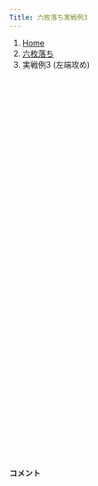 ```yaml
---
Title: 六枚落ち実戦例3
---
```

<nav aria-label="breadcrumb">
  <ol class="breadcrumb mb-3">
    <li class="breadcrumb-item"><a href="/shogi-beginners/">Home</a></li>
    <li class="breadcrumb-item"><a href="/shogi-beginners/6mai/">六枚落ち</a></li>
    <li class="breadcrumb-item active" aria-current="page">実戦例3 (左端攻め)</li>
  </ol>
</nav>
<div class="row">
  <div class="col-lg-1"></div>
  <div class="col-sm" tabindex="-1">
    <script id="example-kif" type="kif">
手合割：六枚落ち
下手：下手
上手：上手
手数----指手---------消費時間--
*<ruby>左端<rt>ひだりはし</rt></ruby><ruby>攻<rt>せ</rt></ruby>めの<ruby>勝<rt>か</rt></ruby>ち<ruby>方<rt>かた</rt></ruby>をおぼえましょう。
*<div class="text-center"><img class="img-fluid pt-3 w-50" src="/shogi-beginners/img/cat16.png"></div>
   1 ３二金(41)
   2 ７六歩(77)
   3 ７二金(61)
   4 ６六角(88)
   5 ８二銀(71)
   6 ９六歩(97)
   7 ７四歩(73)
   8 ９五歩(96)
   9 ８四歩(83)
*<ruby>歩<rt>ふ</rt></ruby>を<ruby>犠牲<rt>ぎせい</rt></ruby>にした<ruby>受<rt>う</rt></ruby>けです。
  10 同　角(66)
*<ruby>角<rt>かく</rt></ruby>の<ruby>利<rt>き</rt></ruby>きがないと<ruby>攻<rt>せ</rt></ruby>めはつながりません。☗<ruby>同角<rt>どうかく</rt></ruby>の<ruby>一手<rt>いって</rt></ruby>です。
  11 ５二玉(51)
  12 ６六角(84)
  13 ６四歩(63)
  14 ５六歩(57)
*<ruby>角<rt>かく</rt></ruby>の<ruby>利<rt>き</rt></ruby>きを９<ruby>筋<rt>すじ</rt></ruby>に<ruby>残<rt>のこ</rt></ruby>す<ruby>大事<rt>だいじ</rt></ruby>な<ruby>一手<rt>いって</rt></ruby>です。
  15 ８三金(72)
*<ruby>金銀<rt>きんぎん</rt></ruby>で<ruby>端<rt>はし</rt></ruby>を<ruby>強<rt>つよ</rt></ruby>く<ruby>受<rt>う</rt></ruby>けています。それでも☗<ruby>９七<rt>きゅうなな</rt></ruby><ruby>香<rt>きょう</rt></ruby>〜☗<ruby>９八<rt>きゅうはち</rt></ruby><ruby>飛<rt>ひ</rt></ruby>〜☗<ruby>９四<rt>きゅうよん</rt></ruby><ruby>歩<rt>ふ</rt></ruby>とすれば<ruby>端<rt>はし</rt></ruby><ruby>攻<rt>せ</rt></ruby>めは<ruby>成功<rt>せいこう</rt></ruby>するのですが、ほかの<ruby>手<rt>て</rt></ruby>を<ruby>考<rt>かんが</rt></ruby>えてみましょう。
  16 ８六歩(87)
*<ruby>守<rt>まも</rt></ruby>りの<ruby>歩<rt>ふ</rt></ruby>がいなくなったのを<ruby>見<rt>み</rt></ruby>て８<ruby>筋<rt>すじ</rt></ruby>から<ruby>攻<rt>せ</rt></ruby>めるのがいい<ruby>手<rt>て</rt></ruby>です。<ruby>端<rt>はし</rt></ruby><ruby>攻<rt>せ</rt></ruby>めは<ruby>香車<rt>きょうしゃ</rt></ruby>を<ruby>渡<rt>わた</rt></ruby>してしまうぶん、やや<ruby>損<rt>そん</rt></ruby>です。
  17 ４二銀(31)
  18 ８五歩(86)
  19 ７三銀(82)
  20 ８八飛(28)
  21 ５四歩(53)
  22 ８四歩(85)
  23 同　銀(73)
*<ruby>問題<rt>もんだい</rt></ruby>: <ruby>次<rt>つぎ</rt></ruby>の<ruby>手<rt>て</rt></ruby>を<ruby>考<rt>かんが</rt></ruby>えてみましょう。
*<div><img class="img-fluid" src="/shogi-beginners/img/cat2.png"></div>
  24 同　角(66)
*<ruby>角<rt>かく</rt></ruby>と<ruby>金銀<rt>きんぎん</rt></ruby>を<ruby>交換<rt>こうかん</rt></ruby>して<ruby>攻<rt>せ</rt></ruby>めるのがいい<ruby>手<rt>て</rt></ruby>です。<ruby>金銀<rt>きんぎん</rt></ruby>2<ruby>枚<rt>まい</rt></ruby>は<ruby>角<rt>かく</rt></ruby>1<ruby>枚<rt>まい</rt></ruby>よりすこし<ruby>得<rt>とく</rt></ruby>とおぼえておきましょう。
  25 同　金(83)
  26 同　飛(88)
  27 ４四歩(43)
  28 ８二飛成(84)
  29 ４三玉(52)
*<ruby>問題<rt>もんだい</rt></ruby>: <ruby>次<rt>つぎ</rt></ruby>の<ruby>手<rt>て</rt></ruby>を<ruby>考<rt>かんが</rt></ruby>えてみましょう。<ruby>難問<rt>なんもん</rt></ruby>。
*<div><img class="img-fluid" src="/shogi-beginners/img/cat2.png"></div>
  30 ３六歩(37)
*☗<ruby>５二銀<rt>ごーにーぎん</rt></ruby>と<ruby>打<rt>う</rt></ruby>ちたくなるところですが、☖<ruby>３四<rt>さんよん</rt></ruby><ruby>玉<rt>ぎょく</rt></ruby>☗<ruby>３六<rt>さんろく</rt></ruby><ruby>歩<rt>ふ</rt></ruby>☖<ruby>２四<rt>にーよん</rt></ruby><ruby>歩<rt>ふ</rt></ruby>とされて<ruby>意外<rt>いがい</rt></ruby>とつかまりません。
*先に☗<ruby>３六<rt>さんろく</rt></ruby><ruby>歩<rt>ふ</rt></ruby>として☖<ruby>２四<rt>にーよん</rt></ruby><ruby>歩<rt>ふ</rt></ruby>を<ruby>指<rt>さ</rt></ruby>させないようにします。
  31 ３一金(32)
  32 ５二銀打
  33 ３二玉(43)
*<ruby>問題<rt>もんだい</rt></ruby>: <ruby>次<rt>つぎ</rt></ruby>の<ruby>手<rt>て</rt></ruby>を<ruby>考<rt>かんが</rt></ruby>えてみましょう。<ruby>難問<rt>なんもん</rt></ruby>。
*<div><img class="img-fluid" src="/shogi-beginners/img/cat2.png"></div>
  34 ４一金打
*<ruby>決<rt>き</rt></ruby>め<ruby>手<rt>て</rt></ruby>です。☖<ruby>同金<rt>どうきん</rt></ruby>は☗<ruby>同銀<rt>どうぎん</rt></ruby><ruby>歩成<rt>ふなり</rt></ruby>で<ruby>決次<rt>き</rt></ruby>まっていることを<ruby>確認<rt>かくにん</rt></ruby>してください。
  35 ３四歩(33)
  36 ３一金(41)
  37 同　銀(42)
  38 ４三金打
  39 ２一玉(32)
  40 ４一銀成(52)
  41 ５七金打
  42 ３一成銀(41)
  43 １一玉(21)
  44 １二銀打
  45 投了
*<a href="/shogi-beginners/6mai/example4/">
*<ruby>次<rt>つぎ</rt></ruby>の<ruby>棋譜<rt>きふ</rt></ruby>を<ruby>見<rt>み</rt></ruby>よう！
*<div class="text-center"><img class="img-fluid pt-3 w-50" src="/shogi-beginners/img/cat1.png"></div></a>
まで44手で下手の勝ち
    </script>
    <svg id="example" xmlns="http://www.w3.org/2000/svg" viewBox="0,0,400,540"></svg>
  </div>
  <div class="col-sm">
    <h4 class="pt-3">コメント</h4>
    <div id="comment"></div>
  </div>
  <div class="col-lg-1"></div>
</div>
